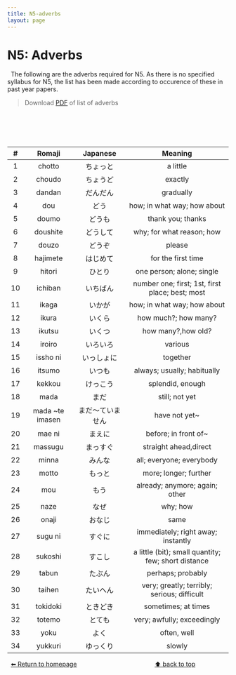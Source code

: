 ```yaml
---
title: N5-adverbs
layout: page
---
```


# N5: Adverbs
&nbsp;
The following are the adverbs required for N5. As there is no specified syllabus for N5, the list has been made according to occurence of these in past year papers.
> Download [PDF](./pdf/N5-adverbs.pdf) of list of adverbs

# &nbsp;

| **#** | **Romaji**      | **Japanese**     | **Meaning**                                         |
|:-------:|:-----------------:|:------------------:|:-----------------------------------------------------:|
| 1     | chotto          | ちょっと         | a little                                            |
| 2     | choudo          | ちょうど         | exactly                                             |
| 3     | dandan          | だんだん         | gradually                                           |
| 4     | dou             | どう             | how; in what way; how about                         |
| 5     | doumo           | どうも           | thank you; thanks                                   |
| 6     | doushite        | どうして         | why; for what reason; how                           |
| 7     | douzo           | どうぞ           | please                                              |
| 8     | hajimete        | はじめて         | for the first time                                  |
| 9     | hitori          | ひとり           | one person; alone; single                           |
| 10    | ichiban         | いちばん         | number one; first; 1st, first place; best; most     |
| 11    | ikaga           | いかが           | how; in what way; how about                         |
| 12    | ikura           | いくら           | how much?; how many?                                |
| 13    | ikutsu          | いくつ           | how many?,how old?                                  |
| 14    | iroiro          | いろいろ         | various                                             |
| 15    | issho ni        | いっしょに       | together                                            |
| 16    | itsumo          | いつも           | always; usually; habitually                         |
| 17    | kekkou          | けっこう         | splendid, enough                                    |
| 18    | mada            | まだ             | still; not yet                                      |
| 19    | mada ~te imasen | まだ～ていません | have not yet~                                       |
| 20    | mae ni          | まえに           | before; in front of~                                |
| 21    | massugu         | まっすぐ         | straight ahead,direct                               |
| 22    | minna           | みんな           | all; everyone; everybody                            |
| 23    | motto           | もっと           | more; longer; further                               |
| 24    | mou             | もう             | already; anymore; again; other                      |
| 25    | naze            | なぜ             | why; how                                            |
| 26    | onaji           | おなじ           | same                                                |
| 27    | sugu ni         | すぐに           | immediately; right away; instantly                  |
| 28    | sukoshi         | すこし           | a little (bit); small quantity; few; short distance |
| 29    | tabun           | たぶん           | perhaps; probably                                   |
| 30    | taihen          | たいへん         | very; greatly; terribly; serious; difficult         |
| 31    | tokidoki        | ときどき         | sometimes; at times                                 |
| 32    | totemo          | とても           | very; awfully; exceedingly                          |
| 33    | yoku            | よく             | often, well                                         |
| 34    | yukkuri         | ゆっくり         | slowly                                              |

&nbsp;
[⬅ Return to homepage](./N5.md)&nbsp;&nbsp;&nbsp;&nbsp;&nbsp;&nbsp;&nbsp;&nbsp;&nbsp;&nbsp;&nbsp;&nbsp;&nbsp;&nbsp;&nbsp;&nbsp;&nbsp;&nbsp;&nbsp;&nbsp;&nbsp;&nbsp;&nbsp;&nbsp;&nbsp;&nbsp;&nbsp;&nbsp;&nbsp;&nbsp;&nbsp;&nbsp;&nbsp;&nbsp;&nbsp;&nbsp;&nbsp;&nbsp;&nbsp;&nbsp;&nbsp;&nbsp;&nbsp;&nbsp;&nbsp;<a href="#">⬆ back to top</a>